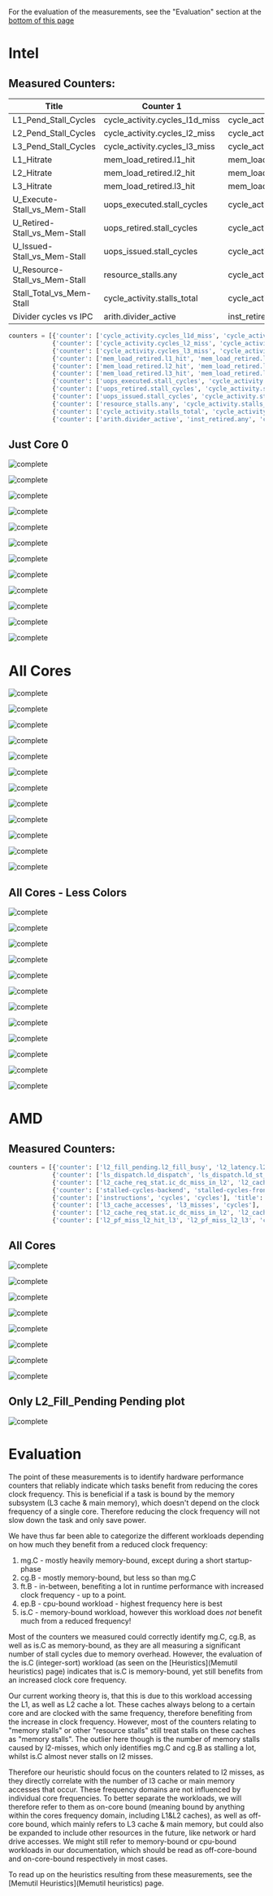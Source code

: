 For the evaluation of the measurements, see the "Evaluation" section at the [bottom of this page](#evaluation)

# Intel

## Measured Counters:

| Title | Counter 1 | Counter 2 | Counter 3 | plot_op |
| ----- | --------- | ----------| --------- | ------- |
| L1_Pend_Stall_Cycles | cycle_activity.cycles_l1d_miss | cycle_activity.stalls_l1d_miss | cpu_clk_unhalted.thread | div_1_3+div_2_3 |
| L2_Pend_Stall_Cycles | cycle_activity.cycles_l2_miss | cycle_activity.stalls_l2_miss | cpu_clk_unhalted.thread | div_1_3+div_2_3 |
| L3_Pend_Stall_Cycles | cycle_activity.cycles_l3_miss | cycle_activity.stalls_l3_miss | cpu_clk_unhalted.thread | div_1_3+div_2_3 |
| L1_Hitrate | mem_load_retired.l1_hit | mem_load_retired.l1_miss | cpu_clk_unhalted.thread | div_1_(1+2) |
| L2_Hitrate | mem_load_retired.l2_hit | mem_load_retired.l2_miss | cpu_clk_unhalted.thread | div_1_(1+2) |
| L3_Hitrate | mem_load_retired.l3_hit | mem_load_retired.l3_miss | cpu_clk_unhalted.thread | div_1_(1+2) |
| U_Execute-Stall_vs_Mem-Stall | uops_executed.stall_cycles | cycle_activity.stalls_mem_any | cpu_clk_unhalted.thread | div_1_3+div_2_3 |
| U_Retired-Stall_vs_Mem-Stall | uops_retired.stall_cycles | cycle_activity.stalls_mem_any | cpu_clk_unhalted.thread | div_1_3+div_2_3 |
| U_Issued-Stall_vs_Mem-Stall | uops_issued.stall_cycles | cycle_activity.stalls_mem_any | cpu_clk_unhalted.thread | div_1_3+div_2_3 |
| U_Resource-Stall_vs_Mem-Stall | resource_stalls.any | cycle_activity.stalls_mem_any | cpu_clk_unhalted.thread | div_1_3+div_2_3 |
| Stall_Total_vs_Mem-Stall | cycle_activity.stalls_total | cycle_activity.stalls_mem_any | cpu_clk_unhalted.thread | div_1_3+div_2_3 |
| Divider cycles vs IPC | arith.divider_active | inst_retired.any | cpu_clk_unhalted.thread | div_1_3+div_2_3 |


```python
counters = [{'counter': ['cycle_activity.cycles_l1d_miss', 'cycle_activity.stalls_l1d_miss', 'cpu_clk_unhalted.thread'], 'title': 'L1_Pend_Stall_Cycles', 'plot_op': 'div_1_3+div_2_3', 'plot_names': ['Pending', 'Stalls']},
            {'counter': ['cycle_activity.cycles_l2_miss', 'cycle_activity.stalls_l2_miss', 'cpu_clk_unhalted.thread'], 'title': 'L2_Pend_Stall_Cycles', 'plot_op': 'div_1_3+div_2_3', 'plot_names': ['Pending', 'Stalls']},
            {'counter': ['cycle_activity.cycles_l3_miss', 'cycle_activity.stalls_l3_miss', 'cpu_clk_unhalted.thread'], 'title': 'L3_Pend_Stall_Cycles', 'plot_op': 'div_1_3+div_2_3', 'plot_names': ['Pending', 'Stalls']},
            {'counter': ['mem_load_retired.l1_hit', 'mem_load_retired.l1_miss', 'cpu_clk_unhalted.thread'], 'title': 'L1_Hitrate', 'plot_op': 'div_1_(1+2)', 'plot_names': ['Hitrate']},
            {'counter': ['mem_load_retired.l2_hit', 'mem_load_retired.l2_miss', 'cpu_clk_unhalted.thread'], 'title': 'L2_Hitrate', 'plot_op': 'div_1_(1+2)', 'plot_names': ['Hitrate']},
            {'counter': ['mem_load_retired.l3_hit', 'mem_load_retired.l3_miss', 'cpu_clk_unhalted.thread'], 'title': 'L3_Hitrate', 'plot_op': 'div_1_(1+2)', 'plot_names': ['Hitrate']},
            {'counter': ['uops_executed.stall_cycles', 'cycle_activity.stalls_mem_any', 'cpu_clk_unhalted.thread'], 'title': 'U_Execute-Stall_vs_Mem-Stall', 'plot_op': 'div_1_3+div_2_3', 'plot_names': ['Execute Stalls', 'Mem Stalls']},
            {'counter': ['uops_retired.stall_cycles', 'cycle_activity.stalls_mem_any', 'cpu_clk_unhalted.thread'], 'title': 'U_Retired-Stall_vs_Mem-Stall', 'plot_op': 'div_1_3+div_2_3', 'plot_names': ['Retired Stalls', 'Mem Stalls']},
            {'counter': ['uops_issued.stall_cycles', 'cycle_activity.stalls_mem_any', 'cpu_clk_unhalted.thread'], 'title': 'U_Issued-Stall_vs_Mem-Stall', 'plot_op': 'div_1_3+div_2_3', 'plot_names': ['Issued Stalls', 'Mem Stalls']},
            {'counter': ['resource_stalls.any', 'cycle_activity.stalls_mem_any', 'cpu_clk_unhalted.thread'], 'title': 'U_Resource-Stall_vs_Mem-Stall', 'plot_op': 'div_1_3+div_2_3', 'plot_names': ['Resource Stalls', 'Mem Stalls']},
            {'counter': ['cycle_activity.stalls_total', 'cycle_activity.stalls_mem_any', 'cpu_clk_unhalted.thread'], 'title': 'Stall_Total_vs_Mem-Stall', 'plot_op': 'div_1_3+div_2_3', 'plot_names': ['Stalls Total', 'Mem Stalls']},
            {'counter': ['arith.divider_active', 'inst_retired.any', 'cpu_clk_unhalted.thread'], 'title': 'Divider cycles vs IPC', 'plot_op': 'div_1_3+div_2_3', 'plot_names': ['Divider Cycles', 'IPC']}]
```

## Just Core 0

![complete](uploads/5c32071b5032e5bf3c2d00280b47bb33/complete.png)

![complete](uploads/d4699ce9daf6a248351e1fb87fea7694/complete.png)

![complete](uploads/97c1de145de82d75ddd1dd5152943f10/complete.png)

![complete](uploads/bec6f16f32f5b9d066d0a12dace607f7/complete.png)

![complete](uploads/4d9b1432a9122a70c1eeb617fcbb8a0d/complete.png)

![complete](uploads/4cd2828a3af94c9b8711be61edfe174d/complete.png)

![complete](uploads/5804c302f67b4d96b24d856e3ff91c96/complete.png)

![complete](uploads/133733201888e7ca39b03961a8a12437/complete.png)

![complete](uploads/648cd05585f69c814c42a827656c378c/complete.png)

![complete](uploads/160c0cbb42cffea2a238fb11d837c469/complete.png)

![complete](uploads/38a34e6c40e02ddd5e61b60df446ec53/complete.png)

![complete](uploads/3476805123d6de9a62acccc804d9d469/complete.png)

# All Cores

![complete](uploads/9d1f90ba70adf02e53f4bcedca7fdbf5/complete.png)

![complete](uploads/40c8dac9e59fa66be183f1837f152c15/complete.png)

![complete](uploads/28c716034adf20f6d5b61399c353986e/complete.png)

![complete](uploads/0e7ff7ac3826f904e841aa4a1571cd2c/complete.png)

![complete](uploads/4bfa3bf1fcbf6a65f202082ff89c68aa/complete.png)

![complete](uploads/a556fb0d3af331d4befa200449cff24b/complete.png)

![complete](uploads/71ae579c9dcd0d3fd1eef49a63e0a0d3/complete.png)

![complete](uploads/986b6d2406fdd5b18529c5e476c3ce26/complete.png)

![complete](uploads/f8573cf0a41f684bb61301c0dddead8e/complete.png)

![complete](uploads/dfaad079146388b0a1c12998dfea87f5/complete.png)

![complete](uploads/1c31c1a0fc03937c3b68226f4ef36e05/complete.png)

![complete](uploads/47a4f5696a085e13fb73c8e2603efd92/complete.png)

## All Cores - Less Colors

![complete](uploads/2187fcf3682ac7d973a340f184325c6c/complete.png)

![complete](uploads/7486009133d9e146c54dc6cabb8a866f/complete.png)

![complete](uploads/492351ac5bc27a3757a3bc83fde00445/complete.png)

![complete](uploads/8471b4dfdcb31a75aae52dc4002d1700/complete.png)

![complete](uploads/df9b93968fbc5be9a684f74591604028/complete.png)

![complete](uploads/857085ed9449de35cf0bfd03c51f8b05/complete.png)

![complete](uploads/cc1efc0de21e495ccc3a961a89dec011/complete.png)

![complete](uploads/e6d7b7ae6111656335e189adb102f1a3/complete.png)

![complete](uploads/a1f077976ba22c6712b50ff67e860518/complete.png)

![complete](uploads/e0de912212f94527160595acd48e619a/complete.png)

![complete](uploads/846da2bff070c999c99fe54b46d62448/complete.png)

![complete](uploads/0cf2bc9ab61727896de4b07a5c16d8c3/complete.png)

# AMD

## Measured Counters:

```python
counters = [{'counter': ['l2_fill_pending.l2_fill_busy', 'l2_latency.l2_cycles_waiting_on_fills', 'cycles'], 'title': 'L2_Fill_Pending', 'plot_op': 'div_1_3+div_2_3', 'plot_names': ['Pending', 'Latency']},
            {'counter': ['ls_dispatch.ld_dispatch', 'ls_dispatch.ld_st_dispatch', 'instructions'], 'title': 'Load Store Inst', 'plot_op': 'div_1_3+div_2_3', 'plot_names': ['Load', 'Load-Store']},
            {'counter': ['l2_cache_req_stat.ic_dc_miss_in_l2', 'l2_cache_req_stat.ic_dc_hit_in_l2', 'cycles'], 'title': 'L2_Hitrate', 'plot_op': 'div_1_(1+2)', 'plot_names': ['Hitrate']},
            {'counter': ['stalled-cycles-backend', 'stalled-cycles-frontend', 'cycles'], 'title': 'Backend-Frontend-Stalls', 'plot_op': 'div_1_3+div_2_3', 'plot_names': ['Backend', 'Frontend']},
            {'counter': ['instructions', 'cycles', 'cycles'], 'title': 'IPC', 'plot_op': 'div_1_2', 'plot_names': ['IPC']},
            {'counter': ['l3_cache_accesses', 'l3_misses', 'cycles'], 'title': 'L3 per Cycle', 'plot_op': 'div_1_3+div_2_3', 'plot_names': ['Accesses per Cycle', 'Misses per Cycle']},
            {'counter': ['l2_cache_req_stat.ic_dc_miss_in_l2', 'l2_cache_req_stat.ic_dc_hit_in_l2', 'cycles'], 'title': 'L2 per Cycle', 'plot_op': 'div_1_3+div_2_3', 'plot_names': ['Misses per Cycle', 'Hits per Cycle']},
            {'counter': ['l2_pf_miss_l2_hit_l3', 'l2_pf_miss_l2_l3', 'cycles'], 'title': 'L2 PF Miss per Cycle', 'plot_op': 'div_1_3+div_2_3', 'plot_names': ['L2 PF Miss, L3 Hit per Cycle', 'L2 PF Miss, L3 Miss per Cycle']}]

```

## All Cores

![complete](uploads/77851d05bf9d55eaba4bc525fd4ef8f2/complete.png)

![complete](uploads/d3f7c3e4be4ff8991e46402b308c0040/complete.png)

![complete](uploads/f9c2bf3c7457603fad5b3e415b1e5901/complete.png)

![complete](uploads/8ab099215027feed77a0c4eef7f94e84/complete.png)

![complete](uploads/ba42dbb727ad9ed7ca63d27bbdcf65e8/complete.png)

![complete](uploads/a52da1dc1eebbb7ccbe0853c5aa4b532/complete.png)

![complete](uploads/f40924bfdad4b2129a192e51eb291317/complete.png)

![complete](uploads/4de01bc42a5824987cada5926cf7cf35/complete.png)

## Only L2_Fill_Pending Pending plot

![complete](uploads/f4b575f219e8a89cebde7cfcf42a5c37/complete.png)

# Evaluation
The point of these measurements is to identify hardware performance counters that reliably indicate which tasks benefit from reducing the cores clock frequency.
This is beneficial if a task is bound by the memory subsystem (L3 cache & main memory), which doesn't depend on the clock frequency of a single core. Therefore reducing the clock frequency will not slow down the task and only save power.

We have thus far been able to categorize the different workloads depending on how much they benefit from a reduced clock frequency:
1. mg.C - mostly heavily memory-bound, except during a short startup-phase
2. cg.B - mostly memory-bound, but less so than mg.C
3. ft.B - in-between, benefiting a lot in runtime performance with increased clock frequency - up to a point.
4. ep.B - cpu-bound workload - highest frequency here is best
5. is.C - memory-bound workload, however this workload does *not* benefit much from a reduced frequency!

Most of the counters we measured could correctly identify mg.C, cg.B, as well as is.C as memory-bound, as they are all measuring a significant number of stall cycles due to memory overhead.
However, the evaluation of the is.C (integer-sort) workload (as seen on the [Heuristics](Memutil heuristics) page) indicates that is.C is memory-bound, yet still benefits from an increased clock core frequency.

Our current working theory is, that this is due to this workload accessing the L1, as well as L2 cache a lot. These caches always belong to a certain core and are clocked with the same frequency, therefore benefiting from the increase in clock frequency.
However, most of the counters relating to "memory stalls" or other "resource stalls" still treat stalls on these caches as "memory stalls".
The outlier here though is the number of memory stalls caused by l2-misses, which only identifies mg.C and cg.B as stalling a lot, whilst is.C almost never stalls on l2 misses.

Therefore our heuristic should focus on the counters related to l2 misses, as they directly correlate with the number of l3 cache or main memory accesses that occur. These frequency domains are not influenced by individual core frequencies.
To better separate the workloads, we will therefore refer to them as on-core bound (meaning bound by anything within the cores frequency domain, including L1&L2 caches), as well as off-core bound, which mainly refers to L3 cache & main memory, but could also be expanded to include other resources in the future, like network or hard drive accesses.
We might still refer to memory-bound or cpu-bound workloads in our documentation, which should be read as off-core-bound and on-core-bound respectively in most cases.

To read up on the heuristics resulting from these measurements, see the [Memutil Heuristics](Memutil heuristics) page.